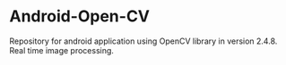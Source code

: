 # Android-Open-CV
Repository for android application using OpenCV library in version 2.4.8. Real time image processing.

